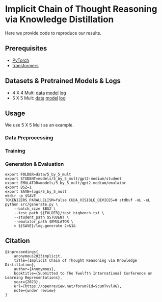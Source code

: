 # Implicit Chain of Thought Reasoning via Knowledge Distillation

Here we provide code to reproduce our results.

## Prerequisites

* [PyTorch](https://pytorch.org/get-started/locally/)
* [transformers](https://github.com/huggingface/transformers)

## Datasets & Pretrained Models & Logs

* 4 X 4 Mult: [data](data/4_by_4_mult/) [model]() [log](logs/4_by_4_mult/log.generate)
* 5 X 5 Mult: [data](data/5_by_5_mult/) [model]() [log](logs/5_by_5_mult/log.generate)

## Usage

We use 5 X 5 Mult as an example.

### Data Preprocessing


### Training



### Generation & Evaluation

```
export FOLDER=data/5_by_5_mult
export STUDENT=models/5_by_5_mult/gpt2-medium/student
export EMULATOR=models/5_by_5_mult/gpt2-medium/emulator
export BSZ=1
export SAVE=logs/5_by_5_mult
mkdir -p $SAVE
TOKENIZERS_PARALLELISM=false CUDA_VISIBLE_DEVICES=0 stdbuf -oL -eL python src/generate.py \
    --batch_size $BSZ \
    --test_path ${FOLDER}/test_bigbench.txt \
    --student_path $STUDENT \
    --emulator_path $EMULATOR \
    > ${SAVE}/log.generate 2>&1&
```

## Citation

```
@inproceedings{
    anonymous2023implicit,
    title={Implicit Chain of Thought Reasoning via Knowledge Distillation},
    author={Anonymous},
    booktitle={Submitted to The Twelfth International Conference on Learning Representations},
    year={2023},
    url={https://openreview.net/forum?id=9cumTvvlHG},
    note={under review}
}
```
